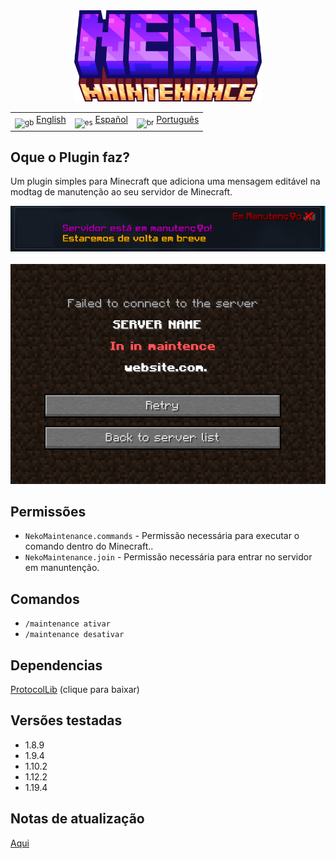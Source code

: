 <div align="center">
  <img src="../../docs/imgs/NekoMaintenance.png" alt="icon" style="width: 300px; display: inline-block;">
</div>

<table>
  <tr>
    <td><sub><img src="../docs/imgs/fgb.png" alt="gb" style="width: 20px;"></sub> <a href="../README.md">English</a></td>
    <td><sub><img src="../docs/imgs/fes.png" alt="es" style="width: 20px;"></sub> <a href="../es/README_ES.md">Español</a></td>
    <td><sub><img src="../docs/imgs/fbr.png" alt="br" style="width: 20px;"></sub> <a href="./README_BR.md">Português</a></td>
  </tr>
</table>

<h2>Oque o Plugin faz?</h2>

<p>Um plugin simples para Minecraft que adiciona uma mensagem editável na modtag de manutenção ao seu servidor de Minecraft.</p>

<div align="center">
  <img src="../../docs/imgs/img1.1.png" alt="Motd1" style="width: 1000px; display: inline-block;">
</div>
<br>
<div align="center">
  <img src="../../docs/imgs/img2.png" alt="Motd2" style="width: 700px; display: inline-block;">
</div>

<h2>Permissões</h2>

<ul>
  <li><code>NekoMaintenance.commands</code> - Permissão necessária para executar o comando dentro do Minecraft..</li>
  <li><code>NekoMaintenance.join</code> - Permissão necessária para entrar no servidor em manuntenção.</li>
</ul>

<h2>Comandos</h2>

<ul>
  <li><code>/maintenance ativar</code></li>
  <li><code>/maintenance desativar</code></li>
</ul>

<h2>Dependencias</h2>

<p><a href="https://www.spigotmc.org/resources/protocollib.1997/">ProtocolLib</a> (clique para baixar)</p>

<h2>Versões testadas</h2>

<ul>
  <li>1.8.9</li>
  <li>1.9.4</li>
  <li>1.10.2</li>
  <li>1.12.2</li>
  <li>1.19.4</li>
</ul>

<h2>Notas de atualização</h2>

<p><a href="./patch_notes_BR.md">Aqui</a></p>
